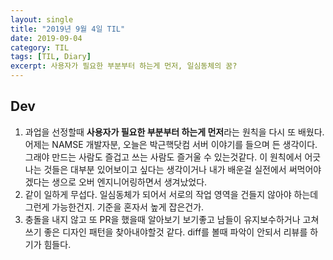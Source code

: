 ```yaml
---
layout: single
title: "2019년 9월 4일 TIL"
date: 2019-09-04
category: TIL
tags: [TIL, Diary]
excerpt: 사용자가 필요한 부분부터 하는게 먼저, 일심동체의 꿈?
---
```


## Dev
1. 과업을 선정할때 **사용자가 필요한 부분부터 하는게 먼저**라는 원칙을 다시 또 배웠다. 어제는 NAMSE 개발자분, 오늘은 박근핵닷컴 서버 이야기를 들으며 든 생각이다. 그래야 만드는 사람도 즐겁고 쓰는 사람도 즐거울 수 있는것같다. 이 원칙에서 어긋나는 것들은 대부분 있어보이고 싶다는 생각이거나 내가 배운걸 실전에서 써먹어야 겠다는 생으로 오버 엔지니어링하면서 생겨났었다.
2. 같이 일하게 무섭다. 일심동체가 되어서 서로의 작업 영역을 건들지 않아야 하는데 그런게 가능한건지. 기준을 혼자서 높게 잡은건가.
3. 충돌을 내지 않고 또 PR을 했을때 알아보기 보기좋고 남들이 유지보수하거나 고쳐쓰기 좋은 디자인 패턴을 찾아내야할것 같다. diff를 볼때 파악이 안되서 리뷰를 하기가 힘들다.
  